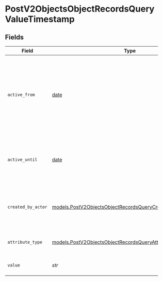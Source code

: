 # PostV2ObjectsObjectRecordsQueryValueTimestamp


## Fields

| Field                                                                                                                              | Type                                                                                                                               | Required                                                                                                                           | Description                                                                                                                        | Example                                                                                                                            |
| ---------------------------------------------------------------------------------------------------------------------------------- | ---------------------------------------------------------------------------------------------------------------------------------- | ---------------------------------------------------------------------------------------------------------------------------------- | ---------------------------------------------------------------------------------------------------------------------------------- | ---------------------------------------------------------------------------------------------------------------------------------- |
| `active_from`                                                                                                                      | [date](https://docs.python.org/3/library/datetime.html#date-objects)                                                               | :heavy_check_mark:                                                                                                                 | The point in time at which this value was made "active". `active_from` can be considered roughly analogous to `created_at`.        | 2023-01-01T15:00:00.000000000Z                                                                                                     |
| `active_until`                                                                                                                     | [date](https://docs.python.org/3/library/datetime.html#date-objects)                                                               | :heavy_check_mark:                                                                                                                 | The point in time at which this value was deactivated. If `null`, the value is active.                                             | 2023-01-01T15:00:00.000000000Z                                                                                                     |
| `created_by_actor`                                                                                                                 | [models.PostV2ObjectsObjectRecordsQueryCreatedByActor17](../models/postv2objectsobjectrecordsquerycreatedbyactor17.md)             | :heavy_check_mark:                                                                                                                 | The actor that created this value.                                                                                                 | {<br/>"type": "workspace-member",<br/>"id": "50cf242c-7fa3-4cad-87d0-75b1af71c57b"<br/>}                                           |
| `attribute_type`                                                                                                                   | [models.PostV2ObjectsObjectRecordsQueryAttributeTypeTimestamp](../models/postv2objectsobjectrecordsqueryattributetypetimestamp.md) | :heavy_check_mark:                                                                                                                 | The attribute type of the value.                                                                                                   | timestamp                                                                                                                          |
| `value`                                                                                                                            | *str*                                                                                                                              | :heavy_check_mark:                                                                                                                 | A timestamp string value                                                                                                           | timestamp_string_value                                                                                                             |
